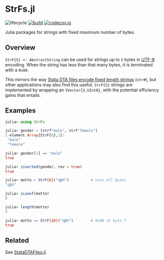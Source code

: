 # StrFs.jl

![lifecycle](https://img.shields.io/badge/lifecycle-maturing-blue.svg)
[![build](https://github.com/tpapp/StrFs.jl/workflows/CI/badge.svg)](https://github.com/tpapp/StrFs.jl/actions?query=workflow%3ACI)
[![codecov.io](http://codecov.io/github/tpapp/StrFs.jl/coverage.svg?branch=master)](http://codecov.io/github/tpapp/StrFs.jl?branch=master)

Julia packages for strings with fixed maximum number of bytes.

## Overview

`StrF{S} <: AbstractString` can be used for strings up to `S` bytes in [UTF-8](https://en.wikipedia.org/wiki/UTF-8) encoding. When the string has less than that many bytes, it is terminated with a `0x00`.

This mirrors the way [Stata DTA files encode fixed length strings](https://www.stata.com/help.cgi?dta) (`str#`), but other applications may also find this useful. `StrF{S}` strings are implemented by wrapping an `SVector{S,UInt8}`, with the potential efficiency gains that entails.

## Examples

```julia
julia> using StrFs

julia> gender = [strf"male", strf"female"]
2-element Array{StrF{6},1}:
 "male"
 "female"

julia> gender[1] == "male"
true

julia> issorted(gender, rev = true)
true

julia> motto = StrF{6}("ηβπ")          # uses all bytes
"ηβπ"

julia> sizeof(motto)
6

julia> length(motto)
3

julia> motto == StrF{10}("ηβπ")        # 0x00 at byte 7
true
```

## Related

See [StataDTAFiles.jl](https://github.com/tpapp/StataDTAFiles.jl).
